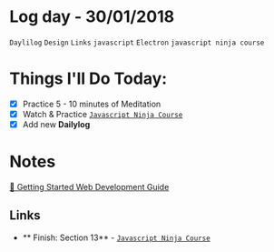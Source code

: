 # Log day - 30/01/2018

`Daylilog` `Design`  `Links` `javascript` `Electron` `javascript ninja course`

# Things I'll Do Today:

- [x] Practice 5 - 10 minutes of Meditation
- [x] Watch & Practice [`Javascript Ninja Course`](https://github.com/wgoulart/course-javascript-ninja)
- [x] Add new **Dailylog**

# Notes
[📰 Getting Started Web Development Guide ](http://jlord.us/blog/getting-started.html)  

## Links

- ** Finish: Section 13** - [`Javascript Ninja Course`](https://github.com/wgoulart/course-javascript-ninja)

